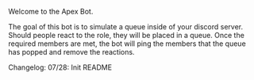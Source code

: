 Welcome to the Apex Bot.

The goal of this bot is to simulate a queue inside of your discord server. Should people react to the role, they will be placed in a queue. Once the required members are met, the bot will ping the members that the queue has popped and remove the reactions.

Changelog:
07/28: Init README